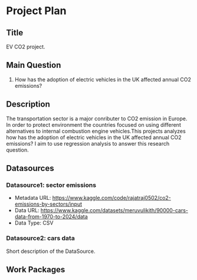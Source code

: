 # Project Plan

## Title
<!-- Give your project a short title. -->
EV CO2  project.

## Main Question

<!-- Think about one main question you want to answer based on the data. -->
1. How has the adoption of electric vehicles in the UK affected annual CO2 emissions?

## Description

<!-- Describe your data science project in max. 200 words. Consider writing about why and how you attempt it. -->
The transportation sector is a major conributer to CO2 emission in Europe. In order to protect environment the countries focused on using different alternatives to internal combustion engine vehicles.This projects analyzes how has the adoption of electric vehicles in the UK affected annual CO2 emissions?  I aim to use regression analysis to answer this research question.

## Datasources

<!-- Describe each datasources you plan to use in a section. Use the prefic "DatasourceX" where X is the id of the datasource. -->

### Datasource1: sector emissions
* Metadata URL: https://www.kaggle.com/code/rajatraj0502/co2-emissions-by-sectors/input
* Data URL: https://www.kaggle.com/datasets/meruvulikith/90000-cars-data-from-1970-to-2024/data
* Data Type: CSV
### Datasource2: cars data

Short description of the DataSource.

## Work Packages

<!-- List of work packages ordered sequentially, each pointing to an issue with more details. -->



[i1]: https://github.com/jvalue/made-template/issues/1

